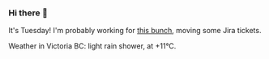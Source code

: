 ### Hi there :wave:

It's Tuesday! I'm probably working for [this bunch](https://github.com/kohofinancial), moving some Jira tickets.

Weather in Victoria BC: light rain shower, at +11°C.
